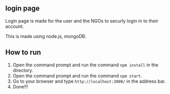 ## login page

Login page is made for the user and the NGOs to securly login in to their account.

This is made using node.js, mongoDB.

## How to run

1. Open the command prompt and run the command `npm install` in the directory.
2. Open the command prompt and run the command `npm start`.
3. Go to your browser and type `http://localhost:3000/` in the address bar.
4. Done!!!